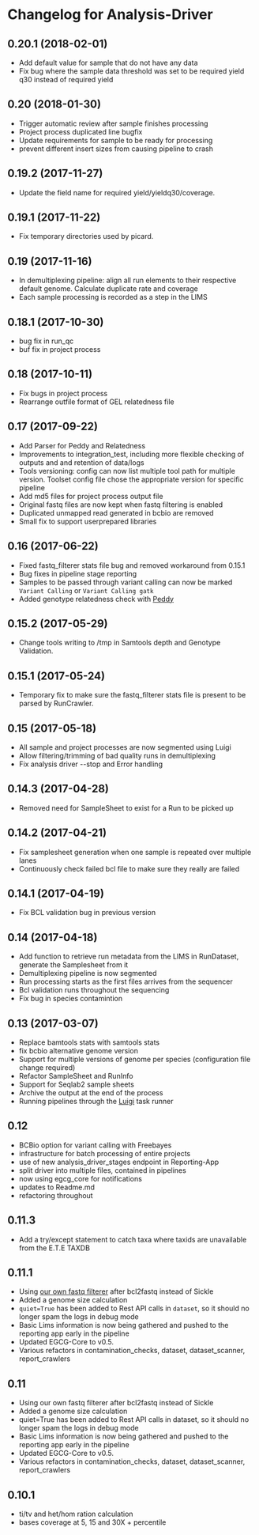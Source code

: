 Changelog for Analysis-Driver
=============================

0.20.1 (2018-02-01)
-------------------

- Add default value for sample that do not have any data
- Fix bug where the sample data threshold was set to be required yield q30 instead of required yield


0.20 (2018-01-30)
-----------------

- Trigger automatic review after sample finishes processing
- Project process duplicated line bugfix
- Update requirements for sample to be ready for processing
- prevent different insert sizes from causing pipeline to crash


0.19.2 (2017-11-27)
-------------------

- Update the field name for required yield/yieldq30/coverage.


0.19.1 (2017-11-22)
-------------------

- Fix temporary directories used by picard.

0.19 (2017-11-16)
-----------------

- In demultiplexing pipeline: align all run elements to their respective default genome. Calculate duplicate rate and coverage
- Each sample processing is recorded as a step in the LIMS

0.18.1 (2017-10-30)
-------------------

- bug fix in run_qc
- buf fix in project process

0.18 (2017-10-11)
-----------------

- Fix bugs in project process
- Rearrange outfile format of GEL relatedness file


0.17 (2017-09-22)
-----------------

- Add Parser for Peddy and Relatedness
- Improvements to integration_test, including more flexible checking of outputs and and retention of data/logs
- Tools versioning: config can now list multiple tool path for multiple version. Toolset config file chose the appropriate version for specific pipeline
- Add md5 files for project process output file
- Original fastq files are now kept when fastq filtering is enabled
- Duplicated unmapped read generated in bcbio are removed
- Small fix to support userprepared libraries


0.16 (2017-06-22)
-----------------

- Fixed fastq_filterer stats file bug and removed workaround from 0.15.1
- Bug fixes in pipeline stage reporting
- Samples to be passed through variant calling can now be marked `Variant Calling` or `Variant Calling gatk`
- Added genotype relatedness check with [Peddy](https://github.com/brentp/peddy)


0.15.2 (2017-05-29)
-------------------

- Change tools writing to /tmp in Samtools depth and Genotype Validation.


0.15.1 (2017-05-24)
-------------------

- Temporary fix to make sure the fastq_filterer stats file is present to be parsed by RunCrawler.


0.15 (2017-05-18)
-----------------

 - All sample and project processes are now segmented using Luigi
 - Allow filtering/trimming of bad quality runs in demultiplexing 
 - Fix analysis driver --stop and Error handling

0.14.3 (2017-04-28)
-------------------

 - Removed need for SampleSheet to exist for a Run to be picked up


0.14.2 (2017-04-21)
-------------------

 - Fix samplesheet generation when one sample is repeated over multiple lanes
 - Continuously check failed bcl file to make sure they really are failed

0.14.1 (2017-04-19)
-------------------

 - Fix BCL validation bug in previous version

0.14 (2017-04-18)
-----------------

 - Add function to retrieve run metadata from the LIMS in RunDataset, generate the Samplesheet from it
 - Demultiplexing pipeline is now segmented
 - Run processing starts as the first files arrives from the sequencer
 - Bcl validation runs throughout the sequencing
 - Fix bug in species contamintion

0.13 (2017-03-07)
-----------------
 - Replace bamtools stats with samtools stats
 - fix bcbio alternative genome version
 - Support for multiple versions of genome per species (configuration file change required)
 - Refactor SampleSheet and RunInfo
 - Support for Seqlab2 sample sheets
 - Archive the output at the end of the process
 - Running pipelines through the [Luigi](http://luigi.readthedocs.io) task runner

0.12 
----
 - BCBio option for variant calling with Freebayes
 - infrastructure for batch processing of entire projects
 - use of new analysis_driver_stages endpoint in Reporting-App
 - split driver into multiple files, contained in pipelines
 - now using egcg_core for notifications
 - updates to Readme.md
 - refactoring throughout

0.11.3
-------
 - Add a try/except statement to catch taxa where taxids are unavailable from the E.T.E TAXDB

0.11.1
-------
- Using [our own fastq filterer](http://github.com/EdinburghGenomics/Fastq-Filterer) after bcl2fastq instead of Sickle
- Added a genome size calculation
- `quiet=True` has been added to Rest API calls in `dataset`, so it should no longer spam the logs in debug mode
- Basic Lims information is now being gathered and pushed to the reporting app early in the pipeline
- Updated EGCG-Core to v0.5.
- Various refactors in contamination_checks, dataset, dataset_scanner, report_crawlers

0.11
-----
- Using our own fastq filterer after bcl2fastq instead of Sickle
- Added a genome size calculation
- quiet=True has been added to Rest API calls in dataset, so it should no longer spam the logs in debug mode
- Basic Lims information is now being gathered and pushed to the reporting app early in the pipeline
- Updated EGCG-Core to v0.5.
- Various refactors in contamination_checks, dataset, dataset_scanner, report_crawlers

0.10.1
--------
- ti/tv and het/hom ration calculation
- bases coverage at 5, 15 and 30X + percentile
